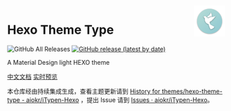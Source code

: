 <img src="./hexo-theme-type-logo.png" alt="logo" width="72" height="72" align="right" />

# Hexo Theme Type

![GitHub All Releases](https://img.shields.io/github/downloads/aiokr/hexo-theme-type/total?color=orange&style=flat-square) [![GitHub release (latest by date)](https://img.shields.io/github/v/release/aiokr/hexo-theme-type?style=flat-square)](https://github.com/aiokr/hexo-theme-type/releases)

A Material Design light HEXO theme

[中文文档](https://tripper.press/type-docs/)  [实时预览](https://tripper.press/)

本仓库经由持续集成生成，查看主题更新请到 [History for themes/hexo-theme-type - aiokr/iTypen-Hexo](https://github.com/aiokr/iTypen-Hexo/commits/master/themes/hexo-theme-type) ，提出 Issue 请到 [Issues · aiokr/iTypen-Hexo](https://github.com/aiokr/iTypen-Hexo/issues)。